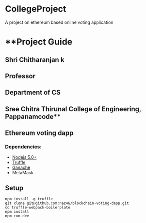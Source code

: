 # CollegeProject
A project on ethereum based online voting application

# **Project Guide
## Shri Chitharanjan k
## Professor
## Department of CS
## Sree Chitra Thirunal College of Engineering, Pappanamcode**
               

##  Ethereum voting dapp

### Dependencies:
- [Nodejs 5.0+](https://nodejs.org/en/)
- [Truffle](https://github.com/trufflesuite/truffle)
- [Ganache](http://truffleframework.com/ganache/)
- MetaMask

## Setup
```
npm install -g truffle
git clone git@github.com:naz46/blockchain-voting-dapp.git
cd truffle-webpack-boilerplate
npm install
npm run dev
```
